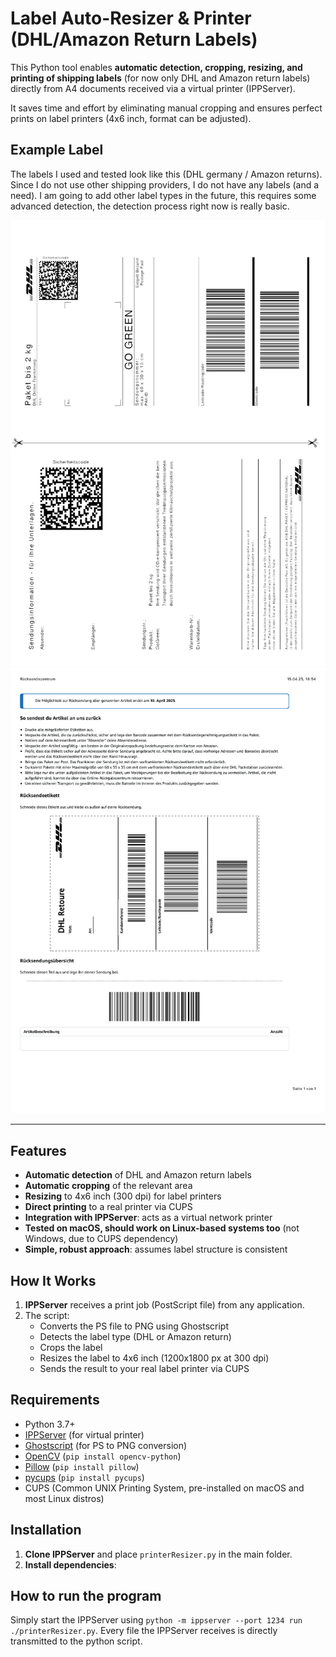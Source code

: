 # Label Auto-Resizer & Printer (DHL/Amazon Return Labels)

This Python tool enables **automatic detection, cropping, resizing, and printing of shipping labels** (for now only DHL and Amazon return labels) directly from A4 documents received via a virtual printer (IPPServer).

It saves time and effort by eliminating manual cropping and ensures perfect prints on label printers (4x6 inch, format can be adjusted).

## Example Label

The labels I used and tested look like this (DHL germany / Amazon returns). Since I do not use other shipping providers, I do not have any labels (and a need). I am going to add other label types in the future, this requires some advanced detection, the detection process right now is really basic.

![DHL label](/example_labels/example_dhl.png)
![Amazon label](/example_labels/example_amazon.png)

---

## Features

- **Automatic detection** of DHL and Amazon return labels
- **Automatic cropping** of the relevant area
- **Resizing** to 4x6 inch (300 dpi) for label printers
- **Direct printing** to a real printer via CUPS
- **Integration with IPPServer**: acts as a virtual network printer
- **Tested on macOS, should work on Linux-based systems too** (not Windows, due to CUPS dependency)
- **Simple, robust approach**: assumes label structure is consistent

## How It Works

1. **IPPServer** receives a print job (PostScript file) from any application.
2. The script:
   - Converts the PS file to PNG using Ghostscript
   - Detects the label type (DHL or Amazon return)
   - Crops the label
   - Resizes the label to 4x6 inch (1200x1800 px at 300 dpi)
   - Sends the result to your real label printer via CUPS

## Requirements

- Python 3.7+
- [IPPServer](https://github.com/istopwg/ippsample) (for virtual printer)
- [Ghostscript](https://www.ghostscript.com/) (for PS to PNG conversion)
- [OpenCV](https://opencv.org/) (`pip install opencv-python`)
- [Pillow](https://python-pillow.org/) (`pip install pillow`)
- [pycups](https://pypi.org/project/pycups/) (`pip install pycups`)
- CUPS (Common UNIX Printing System, pre-installed on macOS and most Linux distros)

## Installation

1. **Clone IPPServer** and place `printerResizer.py` in the main folder.
2. **Install dependencies**:

## How to run the program

Simply start the IPPServer using `python -m ippserver --port 1234 run ./printerResizer.py`.
Every file the IPPServer receives is directly transmitted to the python script.
